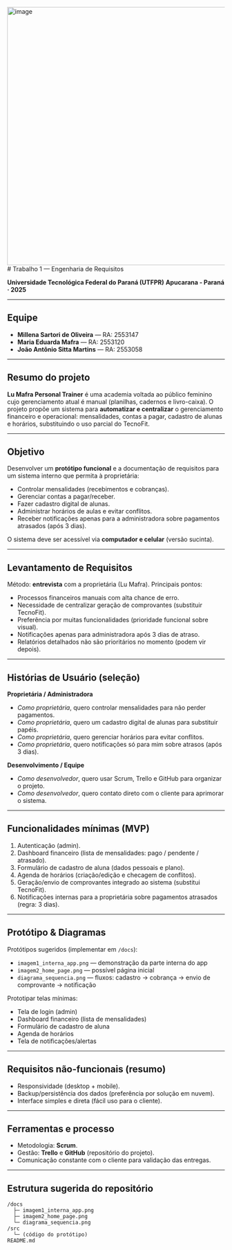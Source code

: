 <img width="1099" height="597" alt="image" src="https://github.com/user-attachments/assets/02d9e6ca-2743-44ae-980e-10c75e1960c1" /># Trabalho 1 — Engenharia de Requisitos

**Universidade Tecnológica Federal do Paraná (UTFPR)**
**Apucarana - Paraná · 2025**

---

## Equipe

* **Millena Sartori de Oliveira** — RA: 2553147
* **Maria Eduarda Mafra** — RA: 2553120
* **João Antônio Sitta Martins** — RA: 2553058

---

## Resumo do projeto

**Lu Mafra Personal Trainer** é uma academia voltada ao público feminino cujo gerenciamento atual é manual (planilhas, cadernos e livro-caixa). O projeto propõe um sistema para **automatizar e centralizar** o gerenciamento financeiro e operacional: mensalidades, contas a pagar, cadastro de alunas e horários, substituindo o uso parcial do TecnoFit.

---

## Objetivo

Desenvolver um **protótipo funcional** e a documentação de requisitos para um sistema interno que permita à proprietária:

* Controlar mensalidades (recebimentos e cobranças).
* Gerenciar contas a pagar/receber.
* Fazer cadastro digital de alunas.
* Administrar horários de aulas e evitar conflitos.
* Receber notificações apenas para a administradora sobre pagamentos atrasados (após 3 dias).

O sistema deve ser acessível via **computador e celular** (versão sucinta).

---

## Levantamento de Requisitos

Método: **entrevista** com a proprietária (Lu Mafra).
Principais pontos:

* Processos financeiros manuais com alta chance de erro.
* Necessidade de centralizar geração de comprovantes (substituir TecnoFit).
* Preferência por muitas funcionalidades (prioridade funcional sobre visual).
* Notificações apenas para administradora após 3 dias de atraso.
* Relatórios detalhados não são prioritários no momento (podem vir depois).

---

## Histórias de Usuário (seleção)

**Proprietária / Administradora**

* *Como proprietária*, quero controlar mensalidades para não perder pagamentos.
* *Como proprietária*, quero um cadastro digital de alunas para substituir papéis.
* *Como proprietária*, quero gerenciar horários para evitar conflitos.
* *Como proprietária*, quero notificações só para mim sobre atrasos (após 3 dias).

**Desenvolvimento / Equipe**

* *Como desenvolvedor*, quero usar Scrum, Trello e GitHub para organizar o projeto.
* *Como desenvolvedor*, quero contato direto com o cliente para aprimorar o sistema.

---

## Funcionalidades mínimas (MVP)

1. Autenticação (admin).
2. Dashboard financeiro (lista de mensalidades: pago / pendente / atrasado).
3. Formulário de cadastro de aluna (dados pessoais e plano).
4. Agenda de horários (criação/edição e checagem de conflitos).
5. Geração/envio de comprovantes integrado ao sistema (substitui TecnoFit).
6. Notificações internas para a proprietária sobre pagamentos atrasados (regra: 3 dias).

---

## Protótipo & Diagramas

Protótipos sugeridos (implementar em `/docs`):

* `imagem1_interna_app.png` — demonstração da parte interna do app
* `imagem2_home_page.png` — possível página inicial
* `diagrama_sequencia.png` — fluxos: cadastro → cobrança → envio de comprovante → notificação

Prototipar telas mínimas:

* Tela de login (admin)
* Dashboard financeiro (lista de mensalidades)
* Formulário de cadastro de aluna
* Agenda de horários
* Tela de notificações/alertas

---

## Requisitos não-funcionais (resumo)

* Responsividade (desktop + mobile).
* Backup/persistência dos dados (preferência por solução em nuvem).
* Interface simples e direta (fácil uso para o cliente).

---

## Ferramentas e processo

* Metodologia: **Scrum**.
* Gestão: **Trello** e **GitHub** (repositório do projeto).
* Comunicação constante com o cliente para validação das entregas.

---

## Estrutura sugerida do repositório

```
/docs
  ├─ imagem1_interna_app.png
  ├─ imagem2_home_page.png
  └─ diagrama_sequencia.png
/src
  └─ (código do protótipo)
README.md
